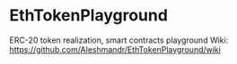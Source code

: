 # EthTokenPlayground
ERC-20 token realization, smart contracts playground
Wiki: https://github.com/Aleshmandr/EthTokenPlayground/wiki
